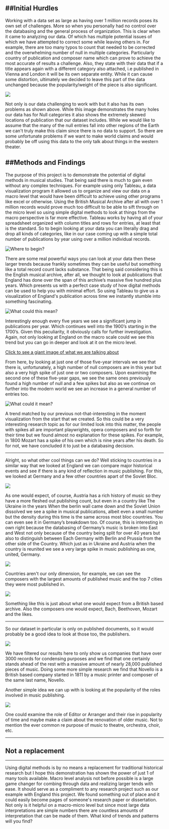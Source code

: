
##Initial Hurdles
---
Working with a data set as large as having over 1 million records poses its own set of challenges. More so when you personally had no control over the databasing and the general process of organization. This is clear when it came to analyzing our data. Of which has multiple potential issues of which we have attempted to correct some while leaving others in. For example, there are too many typos to count that needed to be corrected and the overwhelming number of null in multiple categories. Particularly country of publication and composer name which can prove to achieve the most accurate of results a challenge. Also, they state with their data that if a title appears again with a different category also attached, i.e published in Vienna and London it will be its own separate entity. While it can cause some distortion, ultimately we decided to leave this part of the data unchanged because the popularity/weight of the piece is also significant.


![](http://imgur.com/zGEyZNB)


Not only is our data challenging to work with but it also has its own problems as shown above. While this image demonstrates the many holes our data has for Null categories it also shows the extremely skewed locations of publication that our dataset includes. While we would like to assume that the many of the null entries fall into other regions of the Earth we can't truly make this claim since there is no data to support. So there are some unfortunate problems if we want to make world claims and would probably be off using this data to the only talk about things in the western theater.

##Methods and Findings
---
The purpose of this project is to demonstrate the potential of digital methods in musical studies. That being said there is much to gain even without any complex techniques. For example using only Tableau, a data visualization program it allowed us to organize and view our data on a macro level that would have been difficult to achieve using other programs like excel or otherwise. Using the British Musical Archive after all with over 1 million records would prove much too difficult to be able to sift through on the micro level so using simple digital methods to look at things from the macro perspective is far more effective.  Tableau works by having all of your spreadsheet organized with column titles and rows for entries, at least that is the standard. So to begin looking at your data you can literally drag and drop all kinds of categories, like in our case coming up with a simple total number of publications by year using over a million individual records.


![Where to begin?](http://imgur.com/z0cajp5.png)


There are some real powerful ways you can look at your data then these larger trends because frankly sometimes they can be useful but something like a total record count lacks substance. That being said considering this is the English musical archive, after all, we thought to look at publications that England has done over the span of this archive’s massive five hundred plus years. Which presents us with a perfect case study of how digital methods can be used to help you with minimal effort. So using Tableau to give us a visualization of England's publication across time we instantly stumble into something fascinating.

![What could this mean?](http://imgur.com/9vix56l.png)


Interestingly enough every five years we see a significant jump in publications per year. Which continues well into the 1900’s starting in the 1700’s. Given this peculiarity, it obviously calls for further investigation. Again, not only looking at England on the macro scale could we see this trend but you can go in deeper and look at it on the micro level.


[Click to see a giant image of what we are talking about](http://i.imgur.com/hvkIEsk.png)


From here, by looking at just one of those five-year intervals we see that there is, unfortunately, a high number of null composers are in this year but also a very high spike of just one or two composers. Upon examining the second one of these five-year gaps, we see the same ones previously found a high number of null and a few spikes but also as we continue on further into the modern world we see an increase in a general number of entries too.


![What could it mean?](http://imgur.com/uNlf2dN.png)


A trend matched by our previous not-that-interesting in the moment visualization from the start that we created. So this could be a very interesting research topic as for our limited look into this matter, the people with spikes all are important playwrights, opera composers and so forth for their time but we found almost no explanation for these spikes. For example, in 1800 Mozart has a spike of his own which is nine years after his death. So for not, we have concluded it to just be a databasing decision.

---
Alright, so what other cool things can we do? Well sticking to countries in a similar way that we looked at England we can compare major historical events and see if there is any kind of reflection in music publishing. For this, we looked at Germany and a few other countries apart of the Soviet Bloc.


![](http://imgur.com/12OQoLt.png)


 As one would expect, of course, Austria has a rich history of music so they have a more fleshed out publishing count, but even in a country like The Ukraine in the years When the berlin wall came down and the Soviet Union dissolved we see a spike in musical publications, albeit even a small number but the density during this time is the same across most bloc countries. You can even see it in Germany’s breakdown too. Of course, this is interesting in own right because the databasing of Germany’s music is broken into East and West not only because of the country being split for over 40 years but also to distinguish between Each Germany with Berlin and Prussia from the other side of the Country. Which just as in Ukraine and Austria when the country is reunited we see a very large spike in music publishing as one, united, Germany.


![](http://imgur.com/ZpD0oCX.png)


Countries aren't our only dimension, for example, we can see the composers with the largest amounts of published music and the top 7 cities they were most published in.


![](http://imgur.com/evOuMhU.png)


Something like this is just about what one would expect from a British based archive. Also the composers one would expect, Bach, Beethoven, Mozart and the likes.

---

So our dataset in particular is only on published documents, so it would probably be a good idea to look at those too, the publishers.


![](http://imgur.com/if2aNji.png)


We have filtered our results here to only show us companies that have over 3000 records for condensing purposes and we find that one certainly stands ahead of the rest with a massive amount of nearly 28,000 published pieces of music. Doing some more simple research we find that Novello is a British based company started in 1811 by a music printer and composer of the same last name, Novello.

Another simple idea we can up with is looking at the popularity of the roles involved in music publishing.


![](http://imgur.com/VzDy5LZ.png)


One could examine the role of Editor or Arranger and their rise in popularity of time and maybe make a claim about the renovation of older music. Not to mention the ever common re purpose of music to theatre, orchestra, choir, etc.

---

## Not a replacement

---

Using digital methods is by no means a replacement for traditional historical research but I hope this demonstration has shown the power of just 1 of many tools available.
Macro level analysis not before possible is a large game changer for combing through data and realizing larger tends with ease. It should serve as a compliment
to any research project such as our example with England this project. We found something out of place and it could easily become pages of someone's research paper or dissertation.
Not only is it helpful on a macro-micro level but since most large data interpretations are simple numbers there are countless amounts of interpretation that can be made of them. What kind of trends and patterns will you find?
